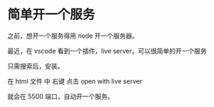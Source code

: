 # 简单开一个服务

之前，想开一个服务得用 node 开一个服务器。       

最近，在 vscode 看到一个插件，live server，可以很简单的开一个服务       

只需搜索后，安装。        

在 html 文件 中 右键 点击 open with live server        

就会在 5500 端口，自动开一个服务。      

